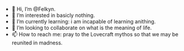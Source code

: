 - 👋 Hi, I’m @Felkyn.
- 👀 I’m interested in basicly nothing.
- 🌱 I’m currently learning: i am incapable of learning anithing.
- 💞️ I’m looking to collaborate on what is the meaning of life.
- 📫 How to reach me: pray to the Lovecraft mythos so that we may be reunited in madness.
